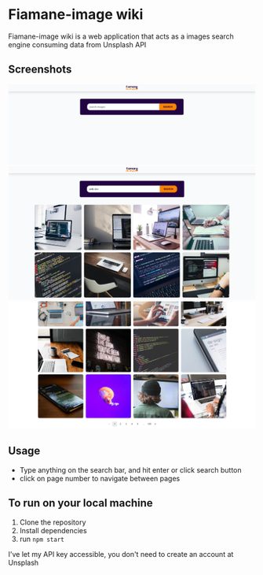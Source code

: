 # Fiamane-image wiki

Fiamane-image wiki is a web application that acts as a images search engine consuming data from Unsplash API


## Screenshots
![](/public/img/fiamane.png)
![](/public/img/fiamane2.png)
![](/public/img/fiamane3.png)

## Usage

- Type anything on the search bar, and hit enter or click search button
- click on page number to navigate between pages


## To run on your local machine

1. Clone the repository
2. Install dependencies
3. run `npm start`

I've let my API key accessible, you don't need to create an account at Unsplash

